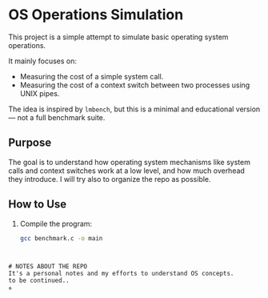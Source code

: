 # OS Operations Simulation

This project is a simple attempt to simulate basic operating system operations.

It mainly focuses on:
- Measuring the cost of a simple system call.
- Measuring the cost of a context switch between two processes using UNIX pipes.

The idea is inspired by `lmbench`, but this is a minimal and educational version — not a full benchmark suite.

## Purpose

The goal is to understand how operating system mechanisms like system calls and context switches work at a low level, and how much overhead they introduce. I will try also to organize the repo as possible.

## How to Use

1. Compile the program:
   ```bash 
   gcc benchmark.c -o main
```


# NOTES ABOUT THE REPO
It's a personal notes and my efforts to understand OS concepts.
to be continued..
ه

